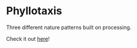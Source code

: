 # Phyllotaxis

Three different nature patterns built on processing.

Check it out [here](https://www.instagram.com/p/BiwvZVqn1iR/?taken-by=fabiojcortes)!
